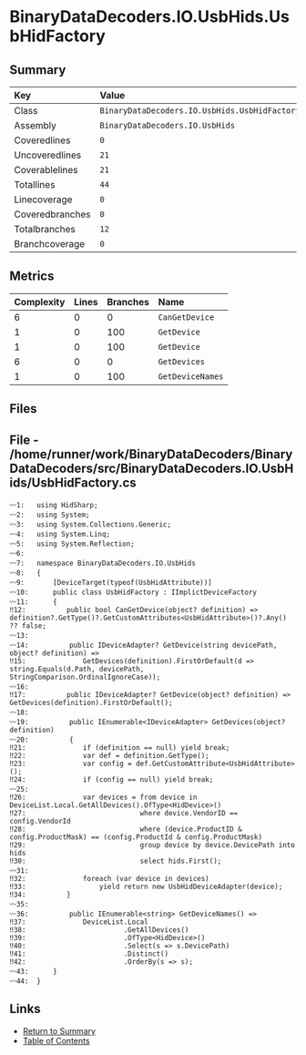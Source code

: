 ﻿# BinaryDataDecoders.IO.UsbHids.UsbHidFactory

## Summary

| Key             | Value                                         |
| :-------------- | :-------------------------------------------- |
| Class           | `BinaryDataDecoders.IO.UsbHids.UsbHidFactory` |
| Assembly        | `BinaryDataDecoders.IO.UsbHids`               |
| Coveredlines    | `0`                                           |
| Uncoveredlines  | `21`                                          |
| Coverablelines  | `21`                                          |
| Totallines      | `44`                                          |
| Linecoverage    | `0`                                           |
| Coveredbranches | `0`                                           |
| Totalbranches   | `12`                                          |
| Branchcoverage  | `0`                                           |

## Metrics

| Complexity | Lines | Branches | Name             |
| :--------- | :---- | :------- | :--------------- |
| 6          | 0     | 0        | `CanGetDevice`   |
| 1          | 0     | 100      | `GetDevice`      |
| 1          | 0     | 100      | `GetDevice`      |
| 6          | 0     | 0        | `GetDevices`     |
| 1          | 0     | 100      | `GetDeviceNames` |

## Files

## File - /home/runner/work/BinaryDataDecoders/BinaryDataDecoders/src/BinaryDataDecoders.IO.UsbHids/UsbHidFactory.cs

```CSharp
〰1:   using HidSharp;
〰2:   using System;
〰3:   using System.Collections.Generic;
〰4:   using System.Linq;
〰5:   using System.Reflection;
〰6:   
〰7:   namespace BinaryDataDecoders.IO.UsbHids
〰8:   {
〰9:       [DeviceTarget(typeof(UsbHidAttribute))]
〰10:      public class UsbHidFactory : IImplictDeviceFactory
〰11:      {
‼12:          public bool CanGetDevice(object? definition) => definition?.GetType()?.GetCustomAttributes<UsbHidAttribute>()?.Any() ?? false;
〰13:  
〰14:          public IDeviceAdapter? GetDevice(string devicePath, object? definition) =>
‼15:              GetDevices(definition).FirstOrDefault(d => string.Equals(d.Path, devicePath, StringComparison.OrdinalIgnoreCase));
〰16:  
‼17:          public IDeviceAdapter? GetDevice(object? definition) => GetDevices(definition).FirstOrDefault();
〰18:  
〰19:          public IEnumerable<IDeviceAdapter> GetDevices(object? definition)
〰20:          {
‼21:              if (definition == null) yield break;
‼22:              var def = definition.GetType();
‼23:              var config = def.GetCustomAttribute<UsbHidAttribute>();
‼24:              if (config == null) yield break;
〰25:  
‼26:              var devices = from device in DeviceList.Local.GetAllDevices().OfType<HidDevice>()
‼27:                            where device.VendorID == config.VendorId
‼28:                            where (device.ProductID & config.ProductMask) == (config.ProductId & config.ProductMask)
‼29:                            group device by device.DevicePath into hids
‼30:                            select hids.First();
〰31:  
‼32:              foreach (var device in devices)
‼33:                  yield return new UsbHidDeviceAdapter(device);
‼34:          }
〰35:  
〰36:          public IEnumerable<string> GetDeviceNames() =>
‼37:              DeviceList.Local
‼38:                        .GetAllDevices()
‼39:                        .OfType<HidDevice>()
‼40:                        .Select(s => s.DevicePath)
‼41:                        .Distinct()
‼42:                        .OrderBy(s => s);
〰43:      }
〰44:  }
```

## Links

* [Return to Summary](Summary.md)
* [Table of Contents](../TOC.md)

